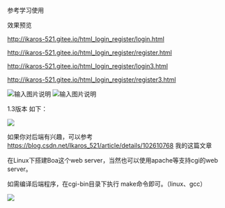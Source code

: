 参考学习使用

效果预览

http://ikaros-521.gitee.io/html_login_register/login.html

http://ikaros-521.gitee.io/html_login_register/register.html

http://ikaros-521.gitee.io/html_login_register/login3.html

http://ikaros-521.gitee.io/html_login_register/register3.html


![输入图片说明](https://images.gitee.com/uploads/images/2019/1024/121611_41924ce9_5140590.png "屏幕截图.png")
![输入图片说明](https://images.gitee.com/uploads/images/2019/1024/121625_ec946fb6_5140590.png "屏幕截图.png")

1.3版本 如下：

<img src="https://img-blog.csdnimg.cn/20210518102248570.png?x-oss-process=image/watermark,type_ZmFuZ3poZW5naGVpdGk,shadow_10,text_aHR0cHM6Ly9ibG9nLmNzZG4ubmV0L0lrYXJvc181MjE=,size_16,color_FFFFFF,t_70"/>

如果你对后端有兴趣，可以参考 https://blog.csdn.net/Ikaros_521/article/details/102610768 我的这篇文章

在Linux下搭建Boa这个web server，当然也可以使用apache等支持cgi的web server。

如需编译后端程序，在cgi-bin目录下执行 make命令即可。（linux、gcc）

<img src="https://img-blog.csdnimg.cn/20210118110622970.gif"/>
